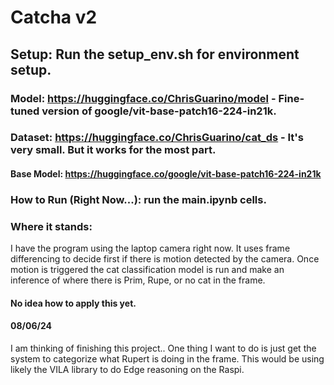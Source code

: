 # Catcha v2
## Setup:  Run the setup_env.sh for environment setup. 

### Model: https://huggingface.co/ChrisGuarino/model - Fine-tuned version of google/vit-base-patch16-224-in21k. 
### Dataset: https://huggingface.co/ChrisGuarino/cat_ds - It's very small. But it works for the most part. 

#### Base Model: https://huggingface.co/google/vit-base-patch16-224-in21k

### How to Run (Right Now...): run the main.ipynb cells. 

### Where it stands:<br>
I have the program using the laptop camera right now. It uses frame differencing to decide first if there is motion detected by the camera. Once motion is triggered the cat classification model is run and make an inference of where there is Prim, Rupe, or no cat in the frame. 
#### No idea how to apply this yet.

#### 08/06/24 
I am thinking of finishing this project.. One thing I want to do is just get the system to categorize what Rupert is doing in the frame. This would be using likely the VILA library to do Edge reasoning on the Raspi.

